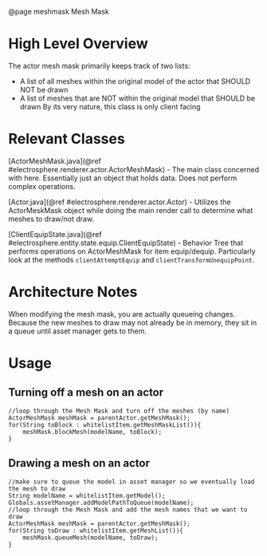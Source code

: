 @page meshmask Mesh Mask

# High Level Overview
The actor mesh mask primarily keeps track of two lists:
 - A list of all meshes within the original model of the actor that SHOULD NOT be drawn
 - A list of meshes that are NOT within the original model that SHOULD be drawn
By its very nature, this class is only client facing

# Relevant Classes

[ActorMeshMask.java](@ref #electrosphere.renderer.actor.ActorMeshMask) - The main class concerned with here. Essentially just an object that holds data. Does not perform complex operations.

[Actor.java](@ref #electrosphere.renderer.actor.Actor) - Utilizes the ActorMeskMask object while doing the main render call to determine what meshes to draw/not draw.

[ClientEquipState.java](@ref #electrosphere.entity.state.equip.ClientEquipState) - Behavior Tree that performs operations on ActorMeshMask for item equip/dequip.
Particularly look at the methods `clientAttemptEquip` and `clientTransformUnequipPoint`.


# Architecture Notes
When modifying the mesh mask, you are actually queueing changes. Because the new meshes to draw may not already be in memory, they sit in a queue until asset manager gets to them.

# Usage
## Turning off a mesh on an actor
```
//loop through the Mesh Mask and turn off the meshes (by name)
ActorMeshMask meshMask = parentActor.getMeshMask();
for(String toBlock : whitelistItem.getMeshMaskList()){
    meshMask.blockMesh(modelName, toBlock);
}
```


## Drawing a mesh on an actor
```
//make sure to queue the model in asset manager so we eventually load the mesh to draw
String modelName = whitelistItem.getModel();
Globals.assetManager.addModelPathToQueue(modelName);
//loop through the Mesh Mask and add the mesh names that we want to draw
ActorMeshMask meshMask = parentActor.getMeshMask();
for(String toDraw : whitelistItem.getMeshList()){
    meshMask.queueMesh(modelName, toDraw);
}
```

